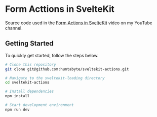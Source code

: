 # Form Acttions in SvelteKit

Source code used in the [Form Actions in SvelteKit](https://www.youtube.com/watch?v=52nXUwQWeKI) video on my YouTube channel.

## Getting Started

To quickly get started, follow the steps below.

```bash
# Clone this repository
git clone git@github.com:huntabyte/sveltekit-actions.git

# Navigate to the sveltekit-loading directory
cd sveltekit-actions

# Install dependencies
npm install

# Start development environment
npm run dev
```
